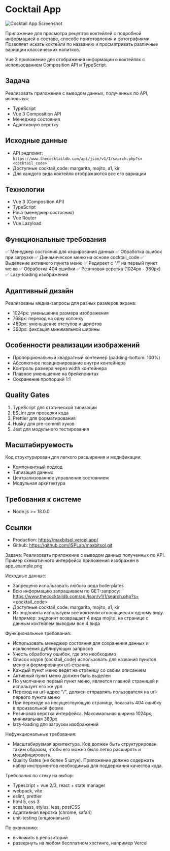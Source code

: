 # Cocktail App

![Cocktail App Screenshot](https://github.com/ISPLab/maxbitsol.git/cocktail-app/screenshots/app-screenshot.png)

Приложение для просмотра рецептов коктейлей с подробной информацией о составе, способе приготовления и фотографиями. Позволяет искать коктейли по названию и просматривать различные вариации классических напитков.


Vue 3 приложение для отображения информации о коктейлях с использованием Composition API и TypeScript.

## Задача

Реализовать приложение с выводом данных, полученных по API, используя:
- TypeScript
- Vue 3 Composition API
- Менеджер состояния
- Адаптивную верстку

## Исходные данные

- API эндпоинт: `https://www.thecocktaildb.com/api/json/v1/1/search.php?s=<cocktail_code>`
- Доступные cocktail_code: margarita, mojito, a1, kir
- Для каждого вида коктейля отображаются все его вариации

## Технологии

- Vue 3 (Composition API)
- TypeScript
- Pinia (менеджер состояния)
- Vue Router
- Vue Lazyload

## Функциональные требования

✅ Менеджер состояния для кэширования данных
✅ Обработка ошибок при загрузке
✅ Динамическое меню на основе cocktail_code
✅ Выделение активного пункта меню
✅ Редирект с "/" на первый пункт меню
✅ Обработка 404 ошибки
✅ Резиновая верстка (1024px - 360px)
✅ Lazy-loading изображений

## Адаптивный дизайн

Реализованы медиа-запросы для разных размеров экрана:
- 1024px: уменьшение размера изображения
- 768px: переход на одну колонку
- 480px: уменьшение отступов и шрифтов
- 360px: фиксация минимальной ширины

## Особенности реализации изображений

- Пропорциональный квадратный контейнер (padding-bottom: 100%)
- Абсолютное позиционирование внутри контейнера
- Контроль размера через width контейнера
- Плавное уменьшение на брейкпоинтах
- Сохранение пропорций 1:1

## Quality Gates

1. TypeScript для статической типизации
2. ESLint для проверки кода
3. Prettier для форматирования
4. Husky для pre-commit хуков
5. Jest для модульного тестирования

## Масштабируемость

Код структурирован для легкого расширения и модификации:
- Компонентный подход
- Типизация данных
- Централизованное управление состоянием
- Модульная архитектура

## Требования к системе

- Node.js >= 18.0.0

## Ссылки

- Production: https://maxbitsol.vercel.app/
- Github: https://github.com/ISPLab/maxbitsol.git



Задача:
Реализовать приложение с выводом данных полученных по API.
Пример схематичного интерфейса приложения изображен в app_example.png

Исходные данные:
- Запрещено использовать любого рода boilerplates
- Всю информацию запрашиваем по GET-запросу: https://www.thecocktaildb.com/api/json/v1/1/search.php?s=<cocktail_code>
- Доступные cocktail_code: margarita, mojito, a1, kir
- Из эндпоинта используем все коктейли относящиеся к одному виду. Например: эндпоинт возвращает 4 вида mojito, на странице с данным коктейлем выводим все 4 вида

Функциональные требования:
- Использовать менеджер состояния для сохранения данных и исключения дублирующих запросов
- Учесть обработку ошибок, где это необходимо
- Список кодов (cocktail_code) использовать для названия пунктов меню и формирования url-страниц
- Каждый пункт меню ведет на страницу со своим описанием
- Активный пункт меню должен быть выделен
- По умолчанию первый пункт меню, является главной страницей и использует его же урл
- Переход на url-адрес "/", должен отправлять пользователя на url-первого пункта меню
- При переходе на несуществующую страницу, показать 404 ошибку в произвольной форме
- Резиновая верстка интерфейса. Максимальная ширина 1024px, минимальная 360px
- lazy-loading для загрузки изображений

Нефункциональные требования:
- Масштабируемая архитектура. Код должен быть структурирован таким образом, чтобы его можно было легко расширять и модифицировать.
- Quality Gates (не более 5 штук). Приложение должно содержать набор инструментов необходимых для поддержания качества кода.

Требования по стеку на выбор:
- Typescript + vue 2/3, react + state manager
- webpack, vite
- eslint, prettier
- html 5, css 3
- scss/sass, stylus, less, postCSS
- Адаптивная верстка (chrome, safari)
- unit-testing (опционально)

По окончанию:
- выложить в репозиторий
- развернуть на любом бесплатном хостинге, например Vercel
